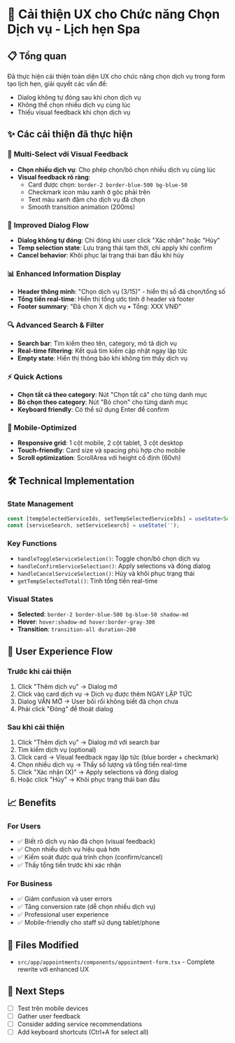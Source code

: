 # 🎯 Cải thiện UX cho Chức năng Chọn Dịch vụ - Lịch hẹn Spa

## 📋 Tổng quan
Đã thực hiện cải thiện toàn diện UX cho chức năng chọn dịch vụ trong form tạo lịch hẹn, giải quyết các vấn đề:
- Dialog không tự đóng sau khi chọn dịch vụ
- Không thể chọn nhiều dịch vụ cùng lúc
- Thiếu visual feedback khi chọn dịch vụ

## ✨ Các cải thiện đã thực hiện

### 🎨 **Multi-Select với Visual Feedback**
- **Chọn nhiều dịch vụ**: Cho phép chọn/bỏ chọn nhiều dịch vụ cùng lúc
- **Visual feedback rõ ràng**:
  - Card được chọn: `border-2 border-blue-500 bg-blue-50`
  - Checkmark icon màu xanh ở góc phải trên
  - Text màu xanh đậm cho dịch vụ đã chọn
  - Smooth transition animation (200ms)

### 🔄 **Improved Dialog Flow**
- **Dialog không tự đóng**: Chỉ đóng khi user click "Xác nhận" hoặc "Hủy"
- **Temp selection state**: Lưu trạng thái tạm thời, chỉ apply khi confirm
- **Cancel behavior**: Khôi phục lại trạng thái ban đầu khi hủy

### 📊 **Enhanced Information Display**
- **Header thông minh**: "Chọn dịch vụ (3/15)" - hiển thị số đã chọn/tổng số
- **Tổng tiền real-time**: Hiển thị tổng ước tính ở header và footer
- **Footer summary**: "Đã chọn X dịch vụ • Tổng: XXX VNĐ"

### 🔍 **Advanced Search & Filter**
- **Search bar**: Tìm kiếm theo tên, category, mô tả dịch vụ
- **Real-time filtering**: Kết quả tìm kiếm cập nhật ngay lập tức
- **Empty state**: Hiển thị thông báo khi không tìm thấy dịch vụ

### ⚡ **Quick Actions**
- **Chọn tất cả theo category**: Nút "Chọn tất cả" cho từng danh mục
- **Bỏ chọn theo category**: Nút "Bỏ chọn" cho từng danh mục
- **Keyboard friendly**: Có thể sử dụng Enter để confirm

### 📱 **Mobile-Optimized**
- **Responsive grid**: 1 cột mobile, 2 cột tablet, 3 cột desktop
- **Touch-friendly**: Card size và spacing phù hợp cho mobile
- **Scroll optimization**: ScrollArea với height cố định (60vh)

## 🛠️ **Technical Implementation**

### **State Management**
```typescript
const [tempSelectedServiceIds, setTempSelectedServiceIds] = useState<Set<string>>(new Set());
const [serviceSearch, setServiceSearch] = useState('');
```

### **Key Functions**
- `handleToggleServiceSelection()`: Toggle chọn/bỏ chọn dịch vụ
- `handleConfirmServiceSelection()`: Apply selections và đóng dialog
- `handleCancelServiceSelection()`: Hủy và khôi phục trạng thái
- `getTempSelectedTotal()`: Tính tổng tiền real-time

### **Visual States**
- **Selected**: `border-2 border-blue-500 bg-blue-50 shadow-md`
- **Hover**: `hover:shadow-md hover:border-gray-300`
- **Transition**: `transition-all duration-200`

## 🎯 **User Experience Flow**

### **Trước khi cải thiện**
1. Click "Thêm dịch vụ" → Dialog mở
2. Click vào card dịch vụ → Dịch vụ được thêm NGAY LẬP TỨC
3. Dialog VẪN MỞ → User bối rối không biết đã chọn chưa
4. Phải click "Đóng" để thoát dialog

### **Sau khi cải thiện**
1. Click "Thêm dịch vụ" → Dialog mở với search bar
2. Tìm kiếm dịch vụ (optional)
3. Click card → Visual feedback ngay lập tức (blue border + checkmark)
4. Chọn nhiều dịch vụ → Thấy số lượng và tổng tiền real-time
5. Click "Xác nhận (X)" → Apply selections và đóng dialog
6. Hoặc click "Hủy" → Khôi phục trạng thái ban đầu

## 📈 **Benefits**

### **For Users**
- ✅ Biết rõ dịch vụ nào đã chọn (visual feedback)
- ✅ Chọn nhiều dịch vụ hiệu quả hơn
- ✅ Kiểm soát được quá trình chọn (confirm/cancel)
- ✅ Thấy tổng tiền trước khi xác nhận

### **For Business**
- ✅ Giảm confusion và user errors
- ✅ Tăng conversion rate (dễ chọn nhiều dịch vụ)
- ✅ Professional user experience
- ✅ Mobile-friendly cho staff sử dụng tablet/phone

## 🔧 **Files Modified**
- `src/app/appointments/components/appointment-form.tsx` - Complete rewrite với enhanced UX

## 🚀 **Next Steps**
- [ ] Test trên mobile devices
- [ ] Gather user feedback
- [ ] Consider adding service recommendations
- [ ] Add keyboard shortcuts (Ctrl+A for select all)